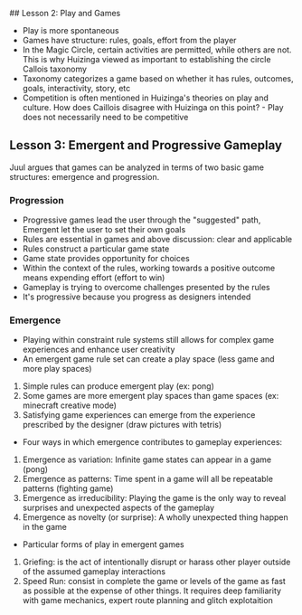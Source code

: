 ## Lesson 2: Play and Games

* Play is more spontaneous
* Games have structure: rules, goals, effort from the player
* In the Magic Circle, certain activities are permitted, while others are not. This is why Huizinga viewed as 
important to establishing the circle Callois taxonomy
* Taxonomy categorizes a game based on whether it has rules, outcomes, goals, interactivity, story, etc
* Competition is often mentioned in Huizinga's theories on play and culture. How does Caillois disagree with 
Huizinga on this point? - Play does not necessarily need to be competitive

## Lesson 3: Emergent and Progressive Gameplay

Juul argues that games can be analyzed in terms of two basic game structures: emergence and progression.

### Progression
 * Progressive games lead the user through the "suggested" path, Emergent let the user to set their own goals
 * Rules are essential in games and above discussion: clear and applicable
 * Rules construct a particular game state
 * Game state provides opportunity for choices
 * Within the context of the rules, working towards a positive outcome means expending effort (effort to win)
 * Gameplay is trying to overcome challenges presented by the rules
 * It's progressive because you progress as designers intended

### Emergence
 * Playing within constraint rule systems still allows for complex game experiences and enhance user creativity
 * An emergent game rule set can create a play space (less game and more play spaces)
  1. Simple rules can produce emergent play (ex: pong)
  2. Some games are more emergent play spaces than game spaces (ex: minecraft creative mode)
  3. Satisfying game experiences can emerge from the experience prescribed by the designer (draw pictures with tetris)
 * Four ways in which emergence contributes to gameplay experiences:
  1. Emergence as variation: Infinite game states can appear in a game (pong)
  2. Emergence as patterns: Time spent in a game will all be repeatable patterns (fighting game)
  3. Emergence as irreducibility: Playing the game is the only way to reveal surprises and unexpected aspects of the 
  gameplay
  4. Emergence as novelty (or surprise): A wholly unexpected thing happen in the game 
 * Particular forms of play in emergent games
  1. Griefing: is the act of intentionally disrupt or harass other player outside of the assumed gameplay interactions
  2. Speed Run: consist in complete the game or levels of the game as fast as possible at the expense of other things. 
  It requires deep familiarity with game mechanics, expert route planning and glitch explotaition
